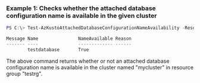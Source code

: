### Example 1: Checks whether the attached database configuration name is available in the given cluster
```powershell
PS C:\> Test-AzKustoAttachedDatabaseConfigurationNameAvailability -ResourceGroupName "testrg" -ClusterName "mycluster" -Name "testdatabase"

Message Name               NameAvailable Reason
------- ----               ------------- ------
        testdatabase       True
```

The above command returns whether or not an attached database configuration name is available in the cluster named "mycluster" in resource group "testrg".
